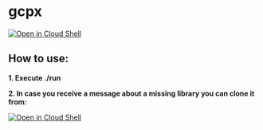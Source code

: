 # gcpx

[![Open in Cloud Shell](https://gstatic.com/cloudssh/images/open-btn.svg)](https://ssh.cloud.google.com/cloudshell/editor?show=ide&cloudshell_git_repo=https://github.com/Nowasky/gcpx&open_in_editor=README.md)

## How to use:
**1. Execute ./run**

**2. In case you receive a message about a missing library you can clone it from:**

[![Open in Cloud Shell](https://gstatic.com/cloudssh/images/open-btn.svg)](https://ssh.cloud.google.com/cloudshell/editor?show=ide&cloudshell_git_repo=https://github.com/Nowasky/empty)

